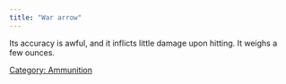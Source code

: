 ```yaml
---
title: "War arrow"
---
```


Its accuracy is awful, and it inflicts little damage upon hitting. It
weighs a few ounces.

[Category: Ammunition](Category:_Ammunition "wikilink")